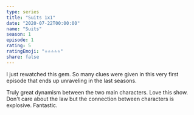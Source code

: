 ```yaml
---
type: series
title: "Suits 1x1"
date: "2020-07-22T00:00:00"
name: "Suits"
season: 1
episode: 1
rating: 5
ratingEmoji: "⭐️⭐️⭐️⭐️⭐️"
share: false
---
```


I just rewatched this gem. So many clues were given in this very first episode that ends up unraveling in the last seasons.

Truly great dynamism between the two main characters. Love this show. Don't care about the law but the connection between characters is explosive. Fantastic.
